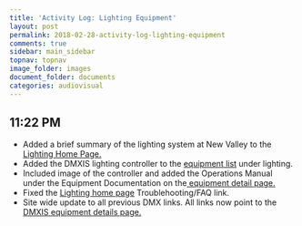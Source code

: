 ```yaml
---
title: 'Activity Log: Lighting Equipment'
layout: post
permalink: 2018-02-28-activity-log-lighting-equipment
comments: true
sidebar: main_sidebar
topnav: topnav
image_folder: images
document_folder: documents
categories: audiovisual
---
```


## 11:22 PM

* Added a brief summary of the lighting system at New Valley to the [Lighting Home Page.](/lights.html)
* Added the DMXIS lighting controller to the [equipment list](/equipment_list_lights.html) under lighting.
* Included image of the controller and added the Operations Manual under the Equipment Documentation on the[ equipment detail page.](/DMXIS.html)
* Fixed the [Lighting home page](/lights.html) Troublehooting/FAQ link.
* Site wide update to all previous DMX links.  All links now point to the [DMXIS equipment details page.](/DMXIS.html)